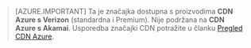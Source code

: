 > [AZURE.IMPORTANT] Ta je značajka dostupna s proizvodima **CDN Azure s Verizon** (standardna i Premium). Nije podržana na **CDN Azure s Akamai**.  Usporedba značajki CDN potražite u članku [Pregled CDN Azure](cdn-overview.md#azure-cdn-features). 